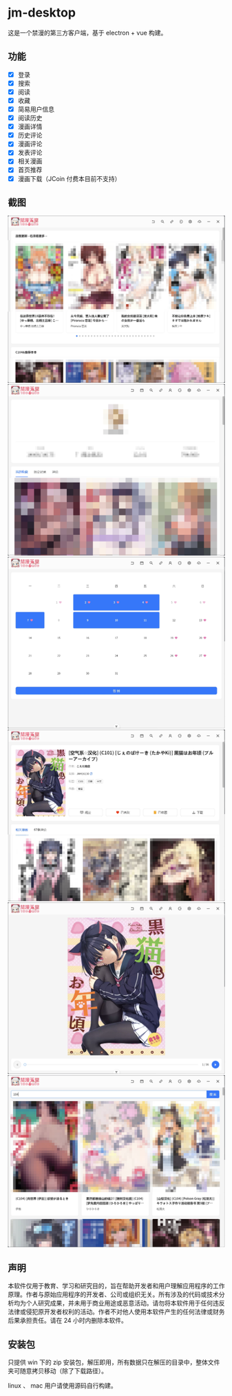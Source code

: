 # jm-desktop

这是一个禁漫的第三方客户端，基于 electron + vue 构建。

## 功能

- [x] 登录
- [x] 搜索
- [x] 阅读
- [x] 收藏
- [x] 简易用户信息
- [x] 阅读历史
- [x] 漫画详情
- [x] 历史评论
- [x] 漫画评论
- [x] 发表评论
- [x] 相关漫画
- [x] 首页推荐
- [x] 漫画下载（JCoin 付费本目前不支持）

## 截图

![首页](./readme-assets/首页.png)
![个人中心](./readme-assets/个人中心.png)
![签到](./readme-assets/签到.png)
![详情](./readme-assets/详情.png)
![阅读](./readme-assets/阅读.png)
![搜索](./readme-assets/搜索.png)

## 声明

本软件仅用于教育、学习和研究目的，旨在帮助开发者和用户理解应用程序的工作原理。作者与原始应用程序的开发者、公司或组织无关。所有涉及的代码或技术分析均为个人研究成果，并未用于商业用途或恶意活动。请勿将本软件用于任何违反法律或侵犯原开发者权利的活动。作者不对他人使用本软件产生的任何法律或财务后果承担责任。请在 24 小时内删除本软件。

## 安装包

只提供 win 下的 zip 安装包，解压即用，所有数据只在解压的目录中，整体文件夹可随意拷贝移动（除了下载路径）。

linux 、 mac 用户请使用源码自行构建。